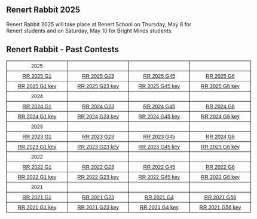 
  <h2> Renert Rabbit 2025 </h2>

Renert Rabbit 2025 will take place at Renert School on Thursday, May 8 for Renert students and on Saturday, May 10 for Bright Minds students.

<!--
To Access your answers in the bubble sheet from Renert Rabbit 2025
* Go to the student portal: <a href="http://www.zipgrade.com/student/" target="_blank" rel="noopener noreferrer">http://www.ZipGrade.com/student/</a>. Select the LEFT side (Login to Student Portal)
* ZipGrade Student ID is a 5 digits number
* Bright Minds student, this is your ID that you find at the portal (starting with 5)
* Renert School student, this is your cafe number (starting with 3) <br>
* Student Access Code: unique just for the Renert Rabbit results
* <b>Bright Minds Access Code <a href="https://renertmath.github.io/RR BM ACEESS code.pdf" target="_blank" rel="noopener noreferrer" style="font-weight:bold;color:#FE0000">HERE</a></b>.
* <b>Renert School Access Code <a href="https://renertmath.github.io/RR RS ACEESS code.pdf" target="_blank" rel="noopener noreferrer" style="font-weight:bold;color:#FE0000">HERE</a></b>.
<img src="https://renertmath.github.io/Student%20POrtal%201.png" width="80%" height="80%">

* Do not share your credentials with other students.
* Click on the link at the Student Portal. 

<img src="https://renertmath.github.io/Student POrtal 2.png" width="100%" height="100%">
<br>
<br>
-->

<h2> Renert Rabbit - Past Contests </h2>

<style type="text/css">
.tg  {border-collapse:collapse;border-spacing:0;}
.tg td{border-color:black;border-style:solid;border-width:1px;font-family:Arial, sans-serif;font-size:14px;
  overflow:hidden;padding:5px 5px;word-break:normal;}
.tg th{border-color:black;border-style:solid;border-width:1px;font-family:Arial, sans-serif;font-size:14px;
  font-weight:normal;overflow:hidden;padding:5px 5px;word-break:normal;}
.tg .tg-si6s{background-color:#ffffff;border-color:#656565;color:#606C71;font-weight:bold;text-align:center;vertical-align:top}
.tg .tg-nx2e{background-color:#FFF;border-color:inherit;color:#606C71;text-align:center;vertical-align:top}
.tg .tg-2go3{background-color:#FFF;color:#606C71;text-align:center;vertical-align:top}
.tg .tg-baqh{text-align:center;vertical-align:top}
.tg .tg-c3ow{border-color:inherit;text-align:center;vertical-align:top}
.tg .tg-kioz{background-color:#ffffff;border-color:#656565;color:#606C71;text-align:center;vertical-align:top}
.tg .tg-m6gg{background-color:#FFF;border-color:#656565;color:#606C71;font-weight:bold;text-align:center;vertical-align:top}
</style>
<table class="tg" style="undefined;table-layout: fixed; width: 655px">
<colgroup>
<col style="width: 183.333333px">
<col style="width: 183.333333px">
<col style="width: 183.333333px">
<col style="width: 183.333333px">
</colgroup>
<thead>
   <tr>
    <th class="tg-baqh">2025</th>
    <th class="tg-baqh"></th>
    <th class="tg-baqh"></th>
    <th class="tg-baqh"></th>
  </tr>
</thead>
<tbody>
  <tr>
    <td class="tg-baqh"><a href="https://renertmath.github.io/renertrabbit/2024RenertRabbitG1.pdf" target="_blank" rel="noopener noreferrer">RR 2025 G1</a></td>
    <td class="tg-baqh"><a href="https://renertmath.github.io/renertrabbit/2024RenertRabbitG23.pdf" target="_blank" rel="noopener noreferrer">RR 2025 G23</a></td>
    <td class="tg-baqh"><a href="https://renertmath.github.io/renertrabbit/2024RenertRabbitG45.pdf" target="_blank" rel="noopener noreferrer">RR 2025 G45</a></td>
    <td class="tg-baqh"><a href="https://renertmath.github.io/renertrabbit/2024RenertRabbitG6.pdf" target="_blank" rel="noopener noreferrer">RR 2025 G6</a></td>
  </tr>
  <tr>
    <td class="tg-baqh"><a href="https://renertmath.github.io/renertrabbit/2025RenertRabbitG1sol.pdf" target="_blank" rel="noopener noreferrer">RR 2025 G1 key</a></td>
    <td class="tg-baqh"><a href="https://renertmath.github.io/renertrabbit/2025RenertRabbitG23sol.pdf" target="_blank" rel="noopener noreferrer">RR 2025 G23 key</a></td>
    <td class="tg-baqh"><a href="https://renertmath.github.io/renertrabbit/2025RenertRabbitG45sol.pdf" target="_blank" rel="noopener noreferrer">RR 2025 G45 key</a></td>
    <td class="tg-baqh"><a href="https://renertmath.github.io/renertrabbit/2025RenertRabbitG6sol.pdf" target="_blank" rel="noopener noreferrer">RR 2025 G6 key</a></td>
  </tr>
  <tr>
    <th class="tg-baqh">2024</th>
    <th class="tg-baqh"></th>
    <th class="tg-baqh"></th>
    <th class="tg-baqh"></th>
  </tr>
</thead>
<tbody>
  <tr>
    <td class="tg-baqh"><a href="https://renertmath.github.io/renertrabbit/2024RenertRabbitG1.pdf" target="_blank" rel="noopener noreferrer">RR 2024 G1</a></td>
    <td class="tg-baqh"><a href="https://renertmath.github.io/renertrabbit/2024RenertRabbitG23.pdf" target="_blank" rel="noopener noreferrer">RR 2024 G23</a></td>
    <td class="tg-baqh"><a href="https://renertmath.github.io/renertrabbit/2024RenertRabbitG45.pdf" target="_blank" rel="noopener noreferrer">RR 2024 G45</a></td>
    <td class="tg-baqh"><a href="https://renertmath.github.io/renertrabbit/2024RenertRabbitG6.pdf" target="_blank" rel="noopener noreferrer">RR 2024 G6</a></td>
  </tr>
  <tr>
    <td class="tg-baqh"><a href="https://renertmath.github.io/renertrabbit/2024RenertRabbitG1sol.pdf" target="_blank" rel="noopener noreferrer">RR 2024 G1 key</a></td>
    <td class="tg-baqh"><a href="https://renertmath.github.io/renertrabbit/2024RenertRabbitG23sol.pdf" target="_blank" rel="noopener noreferrer">RR 2024 G23 key</a></td>
    <td class="tg-baqh"><a href="https://renertmath.github.io/renertrabbit/2024RenertRabbitG45sol.pdf" target="_blank" rel="noopener noreferrer">RR 2024 G45 key</a></td>
    <td class="tg-baqh"><a href="https://renertmath.github.io/renertrabbit/2024RenertRabbitG6sol.pdf" target="_blank" rel="noopener noreferrer">RR 2024 G6 key</a></td>
  </tr>
  <tr>
   <th class="tg-baqh">2023</th>
    <td class="tg-baqh"></td>
    <td class="tg-baqh"></td>
    <td class="tg-baqh"></td>
  </tr>
  <tr>
    <td class="tg-baqh"><a href="https://renertmath.github.io/renertrabbit/2023%20Renert%20Rabbit%20Gr1.pdf" target="_blank" rel="noopener noreferrer">RR 2023 G1</a></td>
    <td class="tg-baqh"><a href="https://renertmath.github.io/renertrabbit/2023%20Renert%20Rabbit%20Gr2-3.pdf" target="_blank" rel="noopener noreferrer">RR 2023 G23</a></td>
    <td class="tg-baqh"><a href="https://renertmath.github.io/renertrabbit/2023 Renert Rabbit Gr4-5.pdf" target="_blank" rel="noopener noreferrer">RR 2023 G45</a></td>
    <td class="tg-baqh"><a href="https://renertmath.github.io/renertrabbit/2023 Renert Rabbit Gr6.pdf" target="_blank" rel="noopener noreferrer">RR 2024 G6</a></td>
  </tr>
  <tr>
    <td class="tg-baqh"><a href="https://renertmath.github.io/renertrabbit/2023%20Renert%20Rabbit%20Gr1%20SOLUTIONS.pdf" target="_blank" rel="noopener noreferrer">RR 2023 G1 key</a></td>
    <td class="tg-baqh"><a href="https://renertmath.github.io/renertrabbit/2023%20Renert%20Rabbit%20Gr2-3%20SOLUTIONS.pdf" target="_blank" rel="noopener noreferrer">RR 2023 G23 key</a></td>
    <td class="tg-baqh"><a href="https://renertmath.github.io/renertrabbit/2023%20Renert%20Rabbit%20Gr4-5%20SOLUTIONS.pdf" target="_blank" rel="noopener noreferrer">RR 2023 G45 key</a></td>
    <td class="tg-baqh"><a href="https://renertmath.github.io/renertrabbit/2023%20Renert%20Rabbit%20Gr6%20SOLUTIONS.pdf" target="_blank" rel="noopener noreferrer">RR 2023 G6 key</a></td>
  </tr>
  <tr><th class="tg-baqh">2022</th>
    <td class="tg-baqh"></td>
    <td class="tg-baqh"></td>
    <td class="tg-baqh"></td>
  </tr>
  <tr>
    <td class="tg-baqh"><a href="https://renertmath.github.io/renertrabbit/2022RenertRabbit_Gr1.pdf" target="_blank" rel="noopener noreferrer">RR 2022 G1</a></td>
    <td class="tg-baqh"><a href="https://renertmath.github.io/renertrabbit/2022RenertRabbit_Gr2-3_revised.pdf" target="_blank" rel="noopener noreferrer">RR 2022 G23</a></td>
    <td class="tg-baqh"><a href="https://renertmath.github.io/renertrabbit/2022RenertRabbit_Gr4-5.pdf" target="_blank" rel="noopener noreferrer">RR 2022 G45</a></td>
    <td class="tg-baqh"><a href="https://renertmath.github.io/renertrabbit/2022RenertRabbit_Gr6_revised.pdf" target="_blank" rel="noopener noreferrer">RR 2022 G6</a></td>
  </tr>
  <tr>
    <td class="tg-baqh"><a href="https://renertmath.github.io/renertrabbit/2022RenertRabbit_Gr1_KEY.pdf" target="_blank" rel="noopener noreferrer">RR 2022 G1 key</a></td>
    <td class="tg-baqh"><a href="https://renertmath.github.io/renertrabbit/2022RenertRabbit_Gr2-3_KEY.pdf" target="_blank" rel="noopener noreferrer">RR 2022 G23 key</a></td>
    <td class="tg-baqh"><a href="https://renertmath.github.io/renertrabbit/2022RenertRabbit_Gr4-5_KEY.pdf" target="_blank" rel="noopener noreferrer">RR 2022 G45 key</a></td>
    <td class="tg-baqh"><a href="https://renertmath.github.io/renertrabbit/2022RenertRabbit_Gr6_KEY.pdf" target="_blank" rel="noopener noreferrer">RR 2022 G6 key</a></td>
  </tr>
  <tr>
   <th class="tg-baqh">2021</th>
    <td class="tg-baqh"></td>
    <td class="tg-baqh"></td>
    <td class="tg-baqh"></td>
  </tr>
  <tr>
    <td class="tg-baqh"><a href="https://renertmath.github.io/renertrabbit/2021RenertRabbit_Gr1.pdf" target="_blank" rel="noopener noreferrer">RR 2021 G1</a></td>
    <td class="tg-baqh"><a href="https://renertmath.github.io/renertrabbit/2021RenertRabbit_Gr2-3.pdf" target="_blank" rel="noopener noreferrer">RR 2021 G23</a></td>
    <td class="tg-baqh"><a href="https://renertmath.github.io/renertrabbit/2021RenertRabbit_Gr4.pdf" target="_blank" rel="noopener noreferrer">RR 2021 G4</a></td>
    <td class="tg-baqh"><a href="https://renertmath.github.io/renertrabbit/2021RenertRabbit_Gr5-6.pdf" target="_blank" rel="noopener noreferrer">RR 2021 G56</a></td>
     </tr>
  <tr>
    <td class="tg-baqh"><a href="https://renertmath.github.io/renertrabbit/2021RenertRabbit_Gr1_KEY.pdf" target="_blank" rel="noopener noreferrer">RR 2021 G1 key</a></td>
    <td class="tg-baqh"><a href="https://renertmath.github.io/renertrabbit/2021RenertRabbit_Gr2-3%20KEY.pdf" target="_blank" rel="noopener noreferrer">RR 2021 G23 key</a></td>
    <td class="tg-baqh"><a href="https://renertmath.github.io/renertrabbit/2021RenertRabbit_Gr4_KEY.pdf" target="_blank" rel="noopener noreferrer">RR 2021 G4 key</a></td>
    <td class="tg-baqh"><a href="https://renertmath.github.io/renertrabbit/2021RenertRabbit_Gr5-6_KEY.pdf" target="_blank" rel="noopener noreferrer">RR 2021 G56 key</a></td>
  </tr>
</tbody>
</table>

